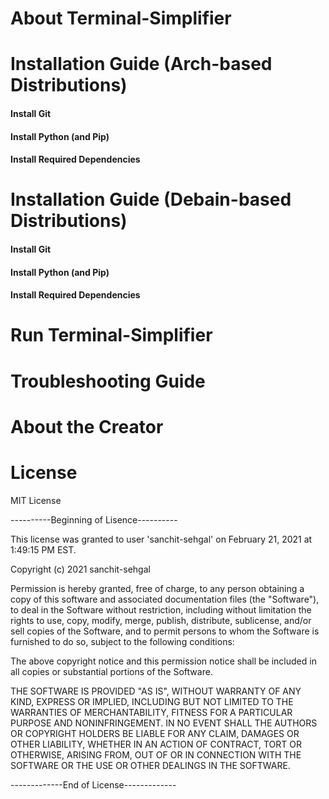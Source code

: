 # About Terminal-Simplifier

# Installation Guide (Arch-based Distributions)

#### Install Git

#### Install Python (and Pip)

#### Install Required Dependencies

# Installation Guide (Debain-based Distributions)

#### Install Git

#### Install Python (and Pip)

#### Install Required Dependencies

# Run Terminal-Simplifier

# Troubleshooting Guide

# About the Creator

# License
MIT License

----------Beginning of Lisence----------

This license was granted to user 'sanchit-sehgal' on February 21, 2021 at 1:49:15 PM EST.

Copyright (c) 2021 sanchit-sehgal

Permission is hereby granted, free of charge, to any person obtaining a copy
of this software and associated documentation files (the "Software"), to deal
in the Software without restriction, including without limitation the rights
to use, copy, modify, merge, publish, distribute, sublicense, and/or sell
copies of the Software, and to permit persons to whom the Software is
furnished to do so, subject to the following conditions:

The above copyright notice and this permission notice shall be included in all
copies or substantial portions of the Software.

THE SOFTWARE IS PROVIDED "AS IS", WITHOUT WARRANTY OF ANY KIND, EXPRESS OR
IMPLIED, INCLUDING BUT NOT LIMITED TO THE WARRANTIES OF MERCHANTABILITY,
FITNESS FOR A PARTICULAR PURPOSE AND NONINFRINGEMENT. IN NO EVENT SHALL THE
AUTHORS OR COPYRIGHT HOLDERS BE LIABLE FOR ANY CLAIM, DAMAGES OR OTHER
LIABILITY, WHETHER IN AN ACTION OF CONTRACT, TORT OR OTHERWISE, ARISING FROM,
OUT OF OR IN CONNECTION WITH THE SOFTWARE OR THE USE OR OTHER DEALINGS IN THE
SOFTWARE.

-------------End of License-------------
